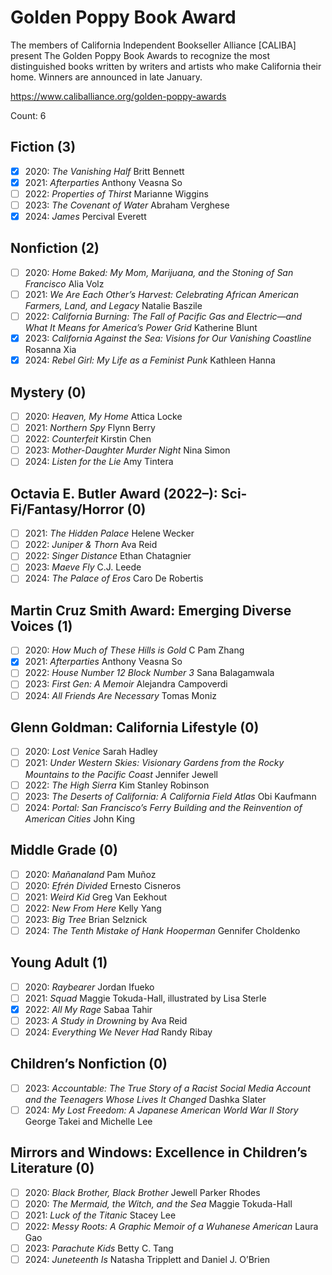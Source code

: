 # Golden Poppy Book Award

The members of California Independent Bookseller Alliance [CALIBA] present The
Golden Poppy Book Awards to recognize the most distinguished books written by
writers and artists who make California their home. Winners are announced in
late January.

https://www.caliballiance.org/golden-poppy-awards

Count: 6

## Fiction (3)

- [x] 2020: _The Vanishing Half_ Britt Bennett
- [x] 2021: _Afterparties_ Anthony Veasna So
- [ ] 2022: _Properties of Thirst_ Marianne Wiggins
- [ ] 2023: _The Covenant of Water_ Abraham Verghese
- [x] 2024: _James_ Percival Everett

## Nonfiction (2)

- [ ] 2020: _Home Baked: My Mom, Marijuana, and the Stoning of San Francisco_ Alia Volz
- [ ] 2021: _We Are Each Other’s Harvest: Celebrating African American Farmers, Land, and Legacy_ Natalie Baszile
- [ ] 2022: _California Burning: The Fall of Pacific Gas and Electric—and What It Means for America’s Power Grid_ Katherine Blunt
- [x] 2023: _California Against the Sea: Visions for Our Vanishing Coastline_ Rosanna Xia
- [x] 2024: _Rebel Girl: My Life as a Feminist Punk_ Kathleen Hanna

## Mystery (0)

- [ ] 2020: _Heaven, My Home_ Attica Locke
- [ ] 2021: _Northern Spy_ Flynn Berry
- [ ] 2022: _Counterfeit_ Kirstin Chen
- [ ] 2023: _Mother-Daughter Murder Night_ Nina Simon
- [ ] 2024: _Listen for the Lie_ Amy Tintera

## Octavia E. Butler Award (2022–): Sci-Fi/Fantasy/Horror (0)

- [ ] 2021: _The Hidden Palace_ Helene Wecker
- [ ] 2022: _Juniper & Thorn_ Ava Reid
- [ ] 2022: _Singer Distance_ Ethan Chatagnier
- [ ] 2023: _Maeve Fly_ C.J. Leede
- [ ] 2024: _The Palace of Eros_ Caro De Robertis

## Martin Cruz Smith Award: Emerging Diverse Voices (1)

- [ ] 2020: _How Much of These Hills is Gold_ C Pam Zhang
- [x] 2021: _Afterparties_ Anthony Veasna So
- [ ] 2022: _House Number 12 Block Number 3_ Sana Balagamwala
- [ ] 2023: _First Gen: A Memoir_ Alejandra Campoverdi
- [ ] 2024: _All Friends Are Necessary_ Tomas Moniz

## Glenn Goldman: California Lifestyle (0)

- [ ] 2020: _Lost Venice_ Sarah Hadley
- [ ] 2021: _Under Western Skies: Visionary Gardens from the Rocky Mountains to the Pacific Coast_ Jennifer Jewell
- [ ] 2022: _The High Sierra_ Kim Stanley Robinson
- [ ] 2023: _The Deserts of California: A California Field Atlas_ Obi Kaufmann
- [ ] 2024: _Portal: San Francisco’s Ferry Building and the Reinvention of American Cities_ John King

## Middle Grade (0)

- [ ] 2020: _Mañanaland_ Pam Muñoz
- [ ] 2020: _Efrén Divided_ Ernesto Cisneros
- [ ] 2021: _Weird Kid_ Greg Van Eekhout
- [ ] 2022: _New From Here_ Kelly Yang
- [ ] 2023: _Big Tree_ Brian Selznick
- [ ] 2024: _The Tenth Mistake of Hank Hooperman_ Gennifer Choldenko

## Young Adult (1)

- [ ] 2020: _Raybearer_ Jordan Ifueko
- [ ] 2021: _Squad_ Maggie Tokuda-Hall, illustrated by Lisa Sterle
- [x] 2022: _All My Rage_ Sabaa Tahir
- [ ] 2023: _A Study in Drowning_ by Ava Reid
- [ ] 2024: _Everything We Never Had_ Randy Ribay

## Children’s Nonfiction (0)

- [ ] 2023: _Accountable: The True Story of a Racist Social Media Account and the Teenagers Whose Lives It Changed_ Dashka Slater
- [ ] 2024: _My Lost Freedom: A Japanese American World War II Story_ George Takei and Michelle Lee

## Mirrors and Windows: Excellence in Children’s Literature (0)

- [ ] 2020: _Black Brother, Black Brother_ Jewell Parker Rhodes
- [ ] 2020: _The Mermaid, the Witch, and the Sea_ Maggie Tokuda-Hall
- [ ] 2021: _Luck of the Titanic_ Stacey Lee
- [ ] 2022: _Messy Roots: A Graphic Memoir of a Wuhanese American_ Laura Gao
- [ ] 2023: _Parachute Kids_ Betty C. Tang
- [ ] 2024: _Juneteenth Is_ Natasha Tripplett and Daniel J. O’Brien
